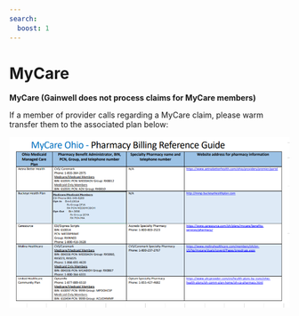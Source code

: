```yaml
---
search:
  boost: 1
---
```


# MyCare

**MyCare (Gainwell does not process claims for MyCare members)**

If a member of provider calls regarding a MyCare claim, please warm transfer them to the associated plan below:

![alt text](mycare.png)
